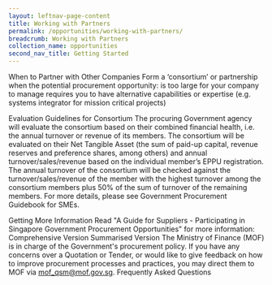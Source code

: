 ```yaml
---
layout: leftnav-page-content
title: Working with Partners
permalink: /opportunities/working-with-partners/
breadcrumb: Working with Partners
collection_name: opportunities
second_nav_title: Getting Started
---
```


When to Partner with Other Companies
Form a ‘consortium’ or partnership when the potential procurement opportunity:
is too large for your company to manage
requires you to have alternative capabilities or expertise (e.g. systems integrator for mission critical projects)
 

Evaluation Guidelines for Consortium
The procuring Government agency will evaluate the consortium based on their combined financial health, i.e. the annual turnover or revenue of its members.
The consortium will be evaluated on their Net Tangible Asset (the sum of paid-up capital, revenue reserves and preference shares, among others) and annual turnover/sales/revenue based on the individual member’s EPPU registration.
The annual turnover of the consortium will be checked against the turnover/sales/revenue of the member with the highest turnover among the consortium members plus 50% of the sum of turnover of the remaining members.
For more details, please see Government Procurement Guidebook for SMEs.
 

Getting More Information
Read "A Guide for Suppliers - Participating in Singapore Government Procurement Opportunities" for more information:
Comprehensive Version
Summarised Version
The Ministry of Finance (MOF) is in charge of the Government's procurement policy. If you have any concerns over a Quotation or Tender, or would like to give feedback on how to improve procurement processes and practices, you may direct them to MOF via mof_qsm@mof.gov.sg.
Frequently Asked Questions
